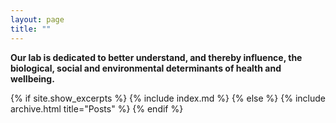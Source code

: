 ```yaml
---
layout: page
title: ""
---
```


**Our lab is dedicated to better understand, and thereby influence, the biological, social and environmental determinants of health and wellbeing.** 


{% if site.show_excerpts %}
  {% include index.md %}
{% else %}
  {% include archive.html title="Posts" %}
{% endif %}
  

